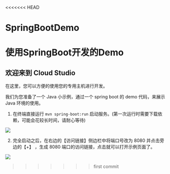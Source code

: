 <<<<<<< HEAD
# SpringBootDemo
使用SpringBoot开发的Demo
=======
## 欢迎来到 Cloud Studio

在这里，您可以方便的使用您的专用主机进行开发。

我们为您准备了一个 Java 小示例，通过一个 spring boot 的 demo 代码，来展示 Java 环境的使用。

1. 在终端直接运行 `mvn spring-boot:run` 启动服务。(第一次运行时需要下载依赖，可能会花较长时间，请耐心等待)

![](https://dn-coding-net-production-pp.codehub.cn/707e8cdc-1133-4337-bc9e-3edc0e58445f.jpg)

2. 完全启动之后，在右边的【访问链接】侧边栏中将端口号改为 8080 并点击旁边的【+】
，生成 8080 端口的访问链接，点击就可以打开示例页面了。

![](https://dn-coding-net-production-pp.codehub.cn/47f07a4f-7b50-4f28-bb56-90570ea01799.jpg)
>>>>>>> first commit
